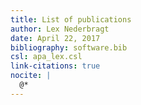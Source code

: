 ```yaml
---
title: List of publications
author: Lex Nederbragt
date: April 22, 2017
bibliography: software.bib
csl: apa_lex.csl
link-citations: true
nocite: |
  @*
---
```

